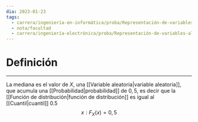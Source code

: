 ```yaml
---
dia: 2023-01-23
tags:
  - carrera/ingeniería-en-informática/proba/Representación-de-variables-aleatorias
  - nota/facultad
  - carrera/ingeniería-electrónica/proba/Representación-de-variables-aleatorias
---
```

# Definición
---
La mediana es el valor de $X$, una [[Variable aleatoria|variable aleatoria]], que acumula una [[Probabilidad|probabilidad]] de $0,5$, es decir que la [[Función de distribución|función de distribución]] es igual al [[Cuantil|cuantil]] $0.5$ $$ x : F_X(x) = 0,5 $$
